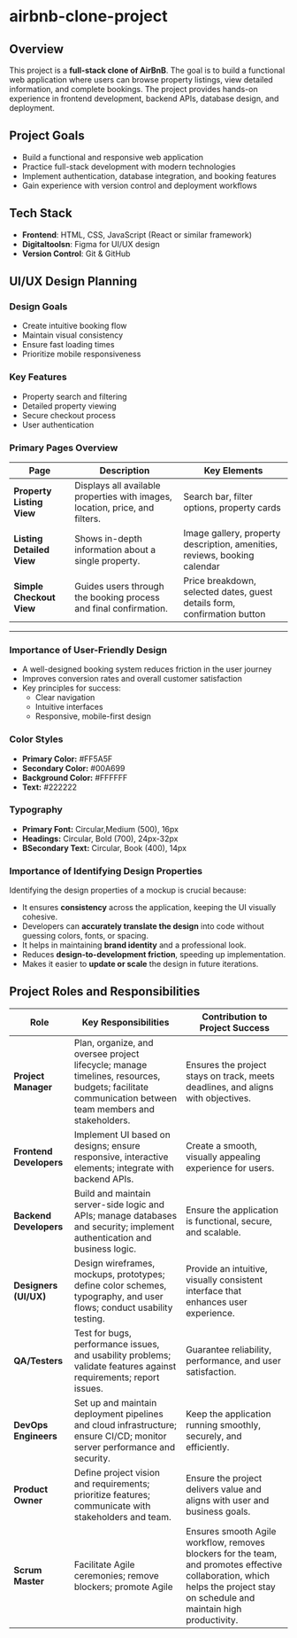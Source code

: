 # airbnb-clone-project
## Overview
This project is a **full-stack clone of AirBnB**. The goal is to build a functional web application where users can browse property listings, view detailed information, and complete bookings. The project provides hands-on experience in frontend development, backend APIs, database design, and deployment.

## Project Goals
- Build a functional and responsive web application  
- Practice full-stack development with modern technologies  
- Implement authentication, database integration, and booking features  
- Gain experience with version control and deployment workflows  

## Tech Stack
- **Frontend**: HTML, CSS, JavaScript (React or similar framework)   
- **Digitaltoolsn**: Figma for UI/UX design 
- **Version Control**: Git & GitHub  

## UI/UX Design Planning

### Design Goals
- Create intuitive booking flow
- Maintain visual consistency
- Ensure fast loading times
- Prioritize mobile responsiveness

### Key Features
- Property search and filtering
- Detailed property viewing
- Secure checkout process
- User authentication

### Primary Pages Overview

| Page                  | Description                                                                 | Key Elements |
|------------------------|-----------------------------------------------------------------------------|--------------|
| **Property Listing View** | Displays all available properties with images, location, price, and filters. | Search bar, filter options, property cards |
| **Listing Detailed View** | Shows in-depth information about a single property.                        | Image gallery, property description, amenities, reviews, booking calendar |
| **Simple Checkout View** | Guides users through the booking process and final confirmation.            | Price breakdown, selected dates, guest details form, confirmation button |

---

### Importance of User-Friendly Design
- A well-designed booking system reduces friction in the user journey  
- Improves conversion rates and overall customer satisfaction  
- Key principles for success:  
  - Clear navigation  
  - Intuitive interfaces  
  - Responsive, mobile-first design
### Color Styles
- **Primary Color:** #FF5A5F  
- **Secondary Color:** #00A699   
- **Background Color:** #FFFFFF  
- **Text:** #222222


### Typography
- **Primary Font:** Circular,Medium (500), 16px 
- **Headings:** Circular, Bold (700), 24px-32px  
- **BSecondary Text:** Circular, Book (400), 14px 



### Importance of Identifying Design Properties
Identifying the design properties of a mockup is crucial because:  
- It ensures **consistency** across the application, keeping the UI visually cohesive.  
- Developers can **accurately translate the design** into code without guessing colors, fonts, or spacing.  
- It helps in maintaining **brand identity** and a professional look.  
- Reduces **design-to-development friction**, speeding up implementation.  
- Makes it easier to **update or scale** the design in future iterations.

## Project Roles and Responsibilities

| Role                  | Key Responsibilities                                                                 | Contribution to Project Success |
|-----------------------|-------------------------------------------------------------------------------------|--------------------------------|
| **Project Manager**    | Plan, organize, and oversee project lifecycle; manage timelines, resources, budgets; facilitate communication between team members and stakeholders. | Ensures the project stays on track, meets deadlines, and aligns with objectives. |
| **Frontend Developers** | Implement UI based on designs; ensure responsive, interactive elements; integrate with backend APIs. | Create a smooth, visually appealing experience for users. |
| **Backend Developers** | Build and maintain server-side logic and APIs; manage databases and security; implement authentication and business logic. | Ensure the application is functional, secure, and scalable. |
| **Designers (UI/UX)** | Design wireframes, mockups, prototypes; define color schemes, typography, and user flows; conduct usability testing. | Provide an intuitive, visually consistent interface that enhances user experience. |
| **QA/Testers**         | Test for bugs, performance issues, and usability problems; validate features against requirements; report issues. | Guarantee reliability, performance, and user satisfaction. |
| **DevOps Engineers**   | Set up and maintain deployment pipelines and cloud infrastructure; ensure CI/CD; monitor server performance and security. | Keep the application running smoothly, securely, and efficiently. |
| **Product Owner**      | Define project vision and requirements; prioritize features; communicate with stakeholders and team. | Ensure the project delivers value and aligns with user and business goals. |
| **Scrum Master**       | Facilitate Agile ceremonies; remove blockers; promote Agile                                          |Ensures smooth Agile workflow, removes blockers for the team, and promotes effective collaboration, which helps the project stay on schedule and maintain high productivity.|

  
